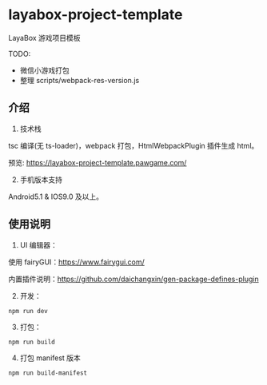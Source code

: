 # layabox-project-template

LayaBox 游戏项目模板

TODO:

-   微信小游戏打包
-   整理 scripts/webpack-res-version.js

## 介绍

1. 技术栈

tsc 编译(无 ts-loader)，webpack 打包，HtmlWebpackPlugin 插件生成 html。

预览: https://layabox-project-template.pawgame.com/

2. 手机版本支持

Android5.1 & IOS9.0 及以上。

## 使用说明

1. UI 编辑器：

使用 fairyGUI：https://www.fairygui.com/

内置插件说明：https://github.com/daichangxin/gen-package-defines-plugin

2. 开发：

```
npm run dev
```

3. 打包：

```
npm run build
```

4. 打包 manifest 版本

```
npm run build-manifest
```
